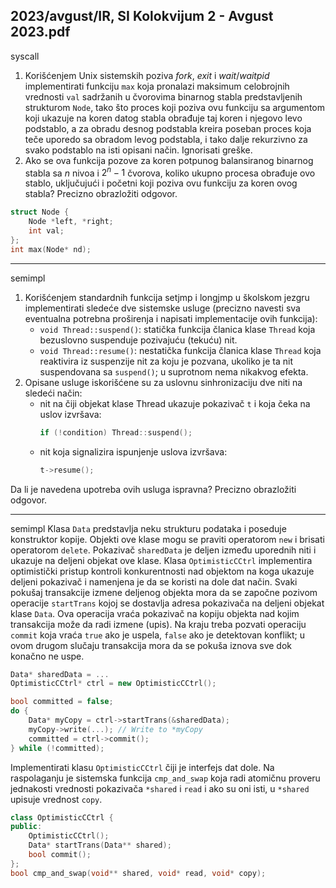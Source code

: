 2023/avgust/IR, SI Kolokvijum 2 - Avgust 2023.pdf
--------------------------------------------------------------------------------
syscall

1. Korišćenjem Unix sistemskih poziva *fork*, *exit* i *wait*/*waitpid* implementirati funkciju `max` koja pronalazi maksimum celobrojnih vrednosti `val` sadržanih u čvorovima binarnog stabla predstavljenih strukturom `Node`, tako što proces koji poziva ovu funkciju sa argumentom koji ukazuje na koren datog stabla obrađuje taj koren i njegovo levo podstablo, a za obradu desnog podstabla kreira poseban proces koja teče uporedo sa obradom levog podstabla, i tako dalje rekurzivno za svako podstablo na isti opisani način. Ignorisati greške.
2. Ako se ova funkcija pozove za koren potpunog balansiranog binarnog stabla sa $n$ nivoa i $2^n - 1$ čvorova, koliko ukupno procesa obrađuje ovo stablo, uključujući i početni koji poziva ovu funkciju za koren ovog stabla? Precizno obrazložiti odgovor.

```cpp
struct Node {
    Node *left, *right;
    int val;
};
int max(Node* nd);
```

--------------------------------------------------------------------------------
semimpl

1. Korišćenjem standardnih funkcija setjmp i longjmp u školskom jezgru implementirati sledeće dve sistemske usluge (precizno navesti sva eventualna potrebna proširenja i napisati implementacije ovih funkcija):
    - `void Thread::suspend()`: statička funkcija članica klase `Thread` koja bezuslovno suspenduje pozivajuću (tekuću) nit.
    - `void Thread::resume()`: nestatička funkcija članica klase `Thread` koja reaktivira iz suspenzije nit za koju je pozvana, ukoliko je ta nit suspendovana sa `suspend()`; u suprotnom nema nikakvog efekta.
2. Opisane usluge iskorišćene su za uslovnu sinhronizaciju dve niti na sledeći način:
    - nit na čiji objekat klase Thread ukazuje pokazivač `t` i koja čeka na uslov izvršava:
      ```cpp
      if (!condition) Thread::suspend();
      ```
    - nit koja signalizira ispunjenje uslova izvršava:
      ```cpp
      t->resume();
      ```

Da li je navedena upotreba ovih usluga ispravna? Precizno obrazložiti odgovor.

--------------------------------------------------------------------------------
semimpl
Klasa `Data` predstavlja neku strukturu podataka i poseduje konstruktor kopije. Objekti ove klase mogu se praviti operatorom `new` i brisati operatorom `delete`. Pokazivač `sharedData` je deljen između uporednih niti i ukazuje na deljeni objekat ove klase. Klasa `OptimisticCCtrl` implementira optimistički pristup kontroli konkurentnosti nad objektom na koga ukazuje deljeni pokazivač i namenjena je da se koristi na dole dat način. Svaki pokušaj transakcije izmene deljenog objekta mora da se započne pozivom operacije `startTrans` kojoj se dostavlja adresa pokazivača na deljeni objekat klase `Data`. Ova operacija vraća pokazivač na kopiju objekta nad kojim transakcija može da radi izmene (upis). Na kraju treba pozvati operaciju `commit` koja vraća `true` ako je uspela, `false` ako je detektovan konflikt; u ovom drugom slučaju transakcija mora da se pokuša iznova sve dok konačno ne uspe.
```cpp
Data* sharedData = ...
OptimisticCCtrl* ctrl = new OptimisticCCtrl();

bool committed = false;
do {
    Data* myCopy = ctrl->startTrans(&sharedData);
    myCopy->write(...); // Write to *myCopy
    committed = ctrl->commit();
} while (!committed);
```
Implementirati klasu `OptimisticCCtrl` čiji je interfejs dat dole. Na raspolaganju je sistemska funkcija `cmp_and_swap` koja radi atomičnu proveru jednakosti vrednosti pokazivača `*shared` i `read` i ako su oni isti, u `*shared` upisuje vrednost `copy`.
```cpp
class OptimisticCCtrl {
public:
    OptimisticCCtrl();
    Data* startTrans(Data** shared);
    bool commit();
};
bool cmp_and_swap(void** shared, void* read, void* copy);
```
